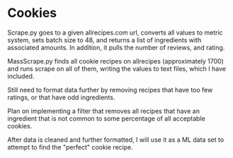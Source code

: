 # Cookies

Scrape.py goes to a given allrecipes.com url, converts all values to metric system, sets batch size to 48, and returns a list of ingredients with associated amounts. In addition, it pulls the number of reviews, and rating. 

MassScrape.py finds all cookie recipes on allrecipes (approximately 1700) and runs scrape on all of them, writing the values to text files, which I have included. 

Still need to format data further by removing recipes that have too few ratings, or that have odd ingredients. 

Plan on implementing a filter that removes all recipes that have an ingredient that is not common to some percentage of all acceptable cookies. 

After data is cleaned and further formatted, I will use it as a ML data set to attempt to find the "perfect" cookie recipe. 
